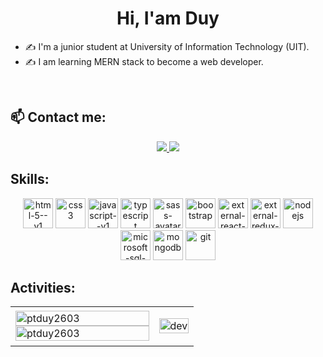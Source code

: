 <h1 align="center">Hi, I'am Duy </h1>

 - ✍ I'm a junior student at University of Information Technology (UIT).
 - ✍ I am learning MERN stack to become a web developer.
 
<br />

## 📫 Contact me:

<p align="center">
  <a href="https://www.linkedin.com/in/pham-thanh-duy-705745284/" target="_blank">
    <img src="https://img.icons8.com/fluent/48/000000/linkedin.png"/>
  </a>
  <a href="mailto:duythanhpham2603@gmail.com" alt="Email">
    <img src="https://img.icons8.com/fluent/48/000000/mailing.png"/>
  </a>
</p>

## Skills:
<p align="center">
   <img width="48" height="48" src="https://img.icons8.com/color/48/html-5--v1.png" alt="html-5--v1"/>
  <img width="48" height="48" src="https://img.icons8.com/color/48/css3.png" alt="css3"/>
  <img width="48" height="48" src="https://img.icons8.com/color/48/javascript--v1.png" alt="javascript--v1"/>
  <img width="48" height="48" src="https://img.icons8.com/color/48/typescript.png" alt="typescript"/>
    <img width="48" height="48" src="https://img.icons8.com/color/48/sass-avatar.png" alt="sass-avatar"/>
  <img width="48" height="48" src="https://img.icons8.com/color/48/bootstrap.png" alt="bootstrap"/>
  <img width="48" height="48" src="https://img.icons8.com/external-others-amoghdesign/48/external-react-native-soleicons-fill-vol-1-others-amoghdesign.png" alt="external-react-native-soleicons-fill-vol-1-others-amoghdesign"/>
  <img width="48" height="48" src="https://img.icons8.com/external-tal-revivo-color-tal-revivo/48/external-redux-an-open-source-javascript-library-for-managing-application-state-logo-color-tal-revivo.png" alt="external-redux-an-open-source-javascript-library-for-managing-application-state-logo-color-tal-revivo"/>  
  <img width="48" height="48" src="https://img.icons8.com/color/48/nodejs.png" alt="nodejs"/>
<img width="48" height="48" src="https://img.icons8.com/color/48/microsoft-sql-server.png" alt="microsoft-sql-server"/>
  <img width="48" height="48" src="https://img.icons8.com/color/48/mongodb.png" alt="mongodb"/>
  <img width="48" height="48" src="https://img.icons8.com/color/48/git.png" alt="git"/>
</p>

## Activities:
<table style="width:100%;">
  <tr>
    <td>
      <img src="https://github-readme-stats.vercel.app/api/top-langs/?username=ptduy2603&bg_color=FFFFFF00&text_color=179fa3&layout=compact&hide=CSS&langs_count=10&custom_title=Top%20ngôn%20ngữ%20được%20dùng" alt="ptduy2603" width="100%"/>
      <img src="https://github-readme-stats.vercel.app/api?username=ptduy2603&bg_color=FFFFFF00&text_color=179fa3&show_icons=true&count_private=true&include_all_commits=true&custom_title=Hoạt%20động%20trên%20Github" alt="ptduy2603" width="100%"/>
    </td>
    <td>
      <p align="center"> 
        <img src="https://i.pinimg.com/originals/e8/f4/53/e8f453469a3ec97ecd354df465d73913.gif" alt="dev" width="100%"/>
      </p>
    </td>
  </tr>
</table>
